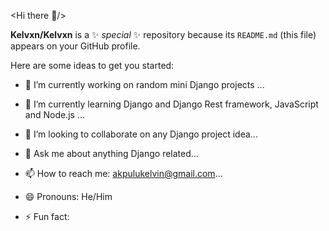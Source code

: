 <Hi there 👋/>


**Kelvxn/Kelvxn** is a ✨ _special_ ✨ repository because its `README.md` (this file) appears on your GitHub profile.

Here are some ideas to get you started:

- 🔭 I’m currently working on random mini Django projects ...
- 🌱 I’m currently learning Django and Django Rest framework, JavaScript and Node.js ...
- 👬 I’m looking to collaborate on any Django project idea...

- 💬 Ask me about anything Django related...
- 📫 How to reach me: akpulukelvin@gmail.com...
- 😄 Pronouns: He/Him
- ⚡ Fun fact: 


